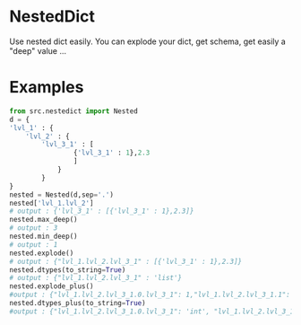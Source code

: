 # NestedDict
Use nested dict easily. You can explode your dict, 
get schema, get easily a "deep" value ...
# Examples
```python
from src.nestedict import Nested
d = {
'lvl_1' : {
    'lvl_2' : {
        'lvl_3_1' : [
                {'lvl_3_1' : 1},2.3
                ]
            }
        }
}
nested = Nested(d,sep='.')
nested['lvl_1.lvl_2']
# output : {'lvl_3_1' : [{'lvl_3_1' : 1},2.3]}
nested.max_deep()
# output : 3
nested.min_deep()
# output : 1
nested.explode()
# output : {"lvl_1.lvl_2.lvl_3_1" : [{'lvl_3_1' : 1},2.3]}
nested.dtypes(to_string=True)
# output : {"lvl_1.lvl_2.lvl_3_1" : 'list'}
nested.explode_plus()
#output : {"lvl_1.lvl_2.lvl_3_1.0.lvl_3_1": 1,"lvl_1.lvl_2.lvl_3_1.1": 2.3}
nested.dtypes_plus(to_string=True)
#output : {"lvl_1.lvl_2.lvl_3_1.0.lvl_3_1": 'int', "lvl_1.lvl_2.lvl_3_1.1" : 'float'}

```

